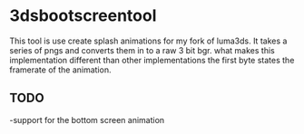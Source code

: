# 3dsbootscreentool 

This tool is use create splash animations for my fork of luma3ds.
It takes a series of pngs and converts them in to a raw 3 bit bgr. 
what makes this implementation different than other implementations the 
first byte states the framerate of the animation. 

## TODO
-support for the bottom screen animation